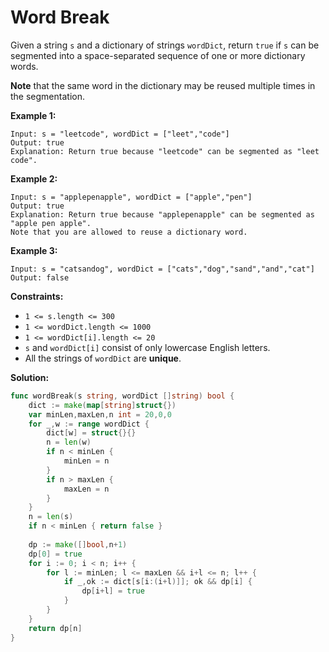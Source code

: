 # Word Break

Given a string  `s`  and a dictionary of strings  `wordDict`, return  `true`  if  `s`  can be segmented into a space-separated sequence of one or more dictionary words.

**Note**  that the same word in the dictionary may be reused multiple times in the segmentation.

**Example 1:**

	Input: s = "leetcode", wordDict = ["leet","code"]
	Output: true
	Explanation: Return true because "leetcode" can be segmented as "leet code".

**Example 2:**

	Input: s = "applepenapple", wordDict = ["apple","pen"]
	Output: true
	Explanation: Return true because "applepenapple" can be segmented as "apple pen apple".
	Note that you are allowed to reuse a dictionary word.

**Example 3:**

	Input: s = "catsandog", wordDict = ["cats","dog","sand","and","cat"]
	Output: false

**Constraints:**

-   `1 <= s.length <= 300`
-   `1 <= wordDict.length <= 1000`
-   `1 <= wordDict[i].length <= 20`
-   `s`  and  `wordDict[i]`  consist of only lowercase English letters.
-   All the strings of  `wordDict`  are  **unique**.

**Solution:**

```go
func wordBreak(s string, wordDict []string) bool {
    dict := make(map[string]struct{})
    var minLen,maxLen,n int = 20,0,0
    for _,w := range wordDict {
        dict[w] = struct{}{}
        n = len(w)
        if n < minLen {
            minLen = n
        }
        if n > maxLen {
            maxLen = n
        }
    }
    n = len(s)
    if n < minLen { return false }
    
    dp := make([]bool,n+1)
    dp[0] = true
    for i := 0; i < n; i++ {
        for l := minLen; l <= maxLen && i+l <= n; l++ {
            if _,ok := dict[s[i:(i+l)]]; ok && dp[i] {
                dp[i+l] = true
            }
        }
    }
    return dp[n]
}
```
